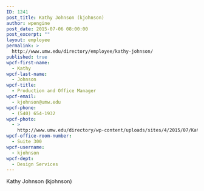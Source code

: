 ```yaml
---
ID: 1241
post_title: Kathy Johnson (kjohnson)
author: wpengine
post_date: 2015-07-06 08:00:00
post_excerpt: ""
layout: employee
permalink: >
  http://www.umw.edu/directory/employee/kathy-johnson/
published: true
wpcf-first-name:
  - Kathy
wpcf-last-name:
  - Johnson
wpcf-title:
  - Production and Office Manager
wpcf-email:
  - kjohnson@umw.edu
wpcf-phone:
  - (540) 654-1932
wpcf-photo:
  - >
    http://www.umw.edu/directory/wp-content/uploads/sites/4/2015/07/KathyJohnson.jpg
wpcf-office-room-number:
  - Suite 300
wpcf-username:
  - kjohnson
wpcf-dept:
  - Design Services
---
```

Kathy Johnson (kjohnson)